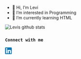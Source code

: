 - 👋 Hi, I’m Levi
- 👀 I’m interested in Programming
- 🌱 I’m currently learning HTML

![Levis github stats](https://github-readme-stats.vercel.app/api?username=levigtri)


### `Connect with me`

[<img align="left"  width="22px" src="https://github.com/joaocarvoli/joaocarvoli/blob/main/logo/174857.png" />][linkedin]

<br />
<br />

[linkedin]: https://www.linkedin.com/in/levi-gomes-64684522b/

<!---
levigtri/levigtri is a ✨ special ✨ repository because its `README.md` (this file) appears on your GitHub profile.
You can click the Preview link to take a look at your changes.
--->
